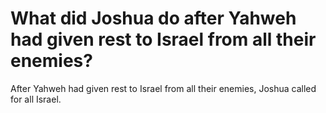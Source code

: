 # What did Joshua do after Yahweh had given rest to Israel from all their enemies?

After Yahweh had given rest to Israel from all their enemies, Joshua called for all Israel.
